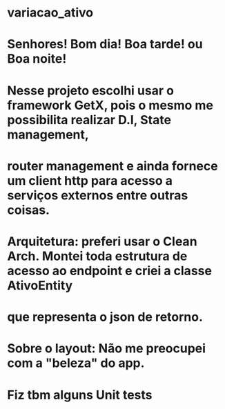 # variacao_ativo

# Senhores! Bom dia! Boa tarde! ou Boa noite!

# Nesse projeto escolhi usar o framework GetX, pois o mesmo me possibilita realizar D.I, State management,
# router management e ainda fornece um client http para acesso a serviços externos entre outras coisas.

# Arquitetura: preferi usar o Clean Arch. Montei toda estrutura de acesso ao endpoint e criei a classe AtivoEntity
# que representa o json de retorno.

# Sobre o layout: Não me preocupei com a "beleza" do app.

# Fiz tbm alguns Unit tests